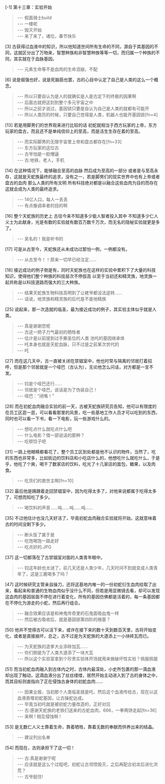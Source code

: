 
[-1] 第十三章：实验开始
>--- 假面骑士build<br>
>--- 一楼呢<br>
>--- 毁灭开始<br>
>--- 来了来了，诸位，春节快乐<br>

[3] 古获得过血液中的知识，所以他知道世间所有生命的不同，源自于其基因的不同，这就区分出了万物来，智慧种族和非智慧种族等等一切，而归属一个种族的不同，其实就在于血脉基因。
>--- 元素生命等不是血肉的生命泪崩，不配<br>

[6] 说是倔强也好，说是死脑筋也罢，古的心目中认定了自己是人类的这么一个概念。
>--- 所以只要自认为是人的就确实是人是古定下的终极的因果啊<br>
>--- 后面古就把这刻到整个多元宇宙之中<br>
>--- 所以之前才说过，基因锁只要是自认为自己是人类的就都有可能开<br>
>--- 所以人类历的时候，只要自己觉得是人类，机器人也能开基因锁[fn=4]<br>

[13] 若是用脚男们的世界观来进行比较的话 初蛇就相当于西方玩家的上帝，东方玩家的盘古，而且还不是单纯信仰上的至高，而是活生生存在着的至高。
>--- 而实际脚男的无限宇宙里上帝和盘古都存在[fn=33]<br>
>--- 东方玩家的这位古<br>
>--- 古爷怕是一脸懵逼<br>
>--- 古:地铁，老人，手机<br>

[14] 在这种情况下，能够融合至高的血脉 然后成为至高的一部分 或者是与至高永存，这就是天蛇族最终的追求，没有之一，若是脚男们的现实世界中也有上帝或者盘古的血肉 那么人类的所有文明 所有科技绝对都是以融合这些血肉为目的而存在 这就会成为人类的最终追求。
>--- 14亿人口，每人一丢丢<br>
>--- 有点像调率者的目的啊<br>

[16] 整个天蛇族的历史上 古往今来不知道多少能人智者投入其中 不知道多少仁人义士为此献身，光是有数的实验就有数百万数千万次，而无名的隐秘实验就更是多了。
>--- 吴名的！我是听书的<br>

[17] 可是从古至今，天蛇族还从未成功过那怕一例，一例都没有。
>--- 从古至今！！原来一切早已经注定……<br>

[18] 接近成功的例子倒是有，同时天蛇族也在这样的实验中累积下了大量的科技知识，使得他们整个种族的科技层次不停拔高 以至于当初还和精灵族，地灵族一起共称是以科技道路而强大的三大种族。
>--- 结果天蛇族生物科技高明到了让姥爷都没法逆转……<br>
>--- 话说，地灵族和精灵族的后代是不是地精族<br>

[25] 说起来，那一次造就的临圣，最为接近成功的例子，其实验主体似乎就是人类。
>--- 真是谢谢您呢<br>
>--- 古这一把子力气最初的牺牲者<br>
>--- 估计是以前提到过手撕圣位的人类 池吒的基因继承体<br>
>--- 吒本身也就是天蛇血脉，只不过是之前某次世代的<br>
>--- 吒<br>

[27] 而在这几天中，古一直被关闭在禁锢室中，他也时常与隔离的邻居打着招呼，但是那个邻居就是一个哑巴（古认为），无论他怎么问话，对方都是一言不发。
>--- 钧是个哑巴还行……<br>
>--- 邻居是个哑巴，说话是为了伪装自己！<br>
>--- 哑巴：“闭嘴！”<br>

[28] 而在初蛇血肉融合实验的前一天，古被天蛇族研究员告知，他可以有限度的在员工区逛一逛，可以看看那里的风景，吃一些基地工作人员才可以吃到的东西，同时也可以看一下书，看一下电影，玩一些游戏什么的。
>--- 想吃点什么就吃点什么吧<br>
>--- 什么电影？借一部说话的那种？<br>
>--- 吃顿饺子吧<br>

[31] 一路上他眼睛都看花了，整个员工区到处都是他不认识的物件，当然了，吃的东西也非常多，比如街边的饮料店和小吃店什么的，他想吃什么就吃什么，于是乎，他吃了个爽，喝干了数家店的饮料，吃光了十几家店的面包，糖果，以及肉食。
>--- 吃货们的救世主啊[fn=10]<br>

[32] 最后他是蹒跚着走回禁锢室中，因为吃得太多了，对他来说都属于吃得太多了，可想而知吃了多少。
>--- 喝饮料的声音……吨……吨……吨……<br>

[35] 不过他估计也没几天好活了，毕竟初蛇血肉融合实验就将开始，这就意味着古的时间没剩下多少。
>--- 断头饭了属于是<br>
>--- 吃饱喝饱一路走好<br>
>--- 吃点好的.JPG<br>

[37] 这一切都落在了古禁锢室对面的人类青年眼中。
>--- 钧这年龄也太谜了，前几天还是人类少年，几天时间不到就变成人类青年了，这是三鹿喝多了吗？<br>

[47] 这时候研究主管亲自操刀，还将这基地内唯一的一份初蛇衍生血肉给取了出来，看起来和普通的生物血肉似乎没什么不同，但若是用显微镜去看，却可以发现这血肉的基因层面不停在进行着变化，所有的基因仿佛都是活着的，每一条基因都在不停化为游走的小蛇，然后再行组合。
>--- 融合效果应该是和神鬼传奇里的石鬼面吸血鬼一样<br>
>--- 然后被古吸收后，就是基因锁第四阶的根基？<br>

[50] 他并不觉得古可以活下来，或许在接下来的数十天到数百天里，古将开始变化，或者是直接崩坏，总之，古不过是为天蛇族的大道添上一小块砖瓦而已。
>--- 为天蛇族的造爹大业添砖加瓦……<br>
>--- 你们倒是为了人类大道添了一块大瓦<br>
>--- 所以这个实验室拿到个珍贵实验体开场就用来做破坏性实验？佩服佩服<br>

[51] 而当初蛇血肉融入到古体内之时，古体内最深处，小史所包裹的那一滴血液却出现了触动，这滴血液分出了丝丝缕缕，居然开始主动进入到了古的身体之中，而其目标则直指向了正在侵蚀古身体的初蛇血肉……
>--- 因果业报，当初那个人类临圣就是吒，然后这个血液传给古，现在以这血液吞噬初蛇基因，让古操蛇达成。<br>
>--- 毕竟当初吒就是被初蛇力量改造的，正好对应<br>
>--- 古:感谢天蛇族的老铁们送来的古蛇血肉，666，一拳两饼走起[fn=36]<br>
>--- 来啊 ! 相互侵蚀啊 !<br>

[53] 是无数仁人义士靠着生命，靠着牺牲，靠着无数的奉献而供养出来的结晶。
>--- 建议列出名单<br>

[54] 而现在，古则承担下了这一切！
>--- 古:真是谢谢宁呢<br>
>--- 应该就是这么个过程吧，初蛇让古领悟毁灭，之后再配合初龙后进化洪荒？<br>
>--- 古爷挺住!<br>
